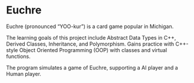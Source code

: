 # Euchre
Euchre (pronounced “YOO-kur”) is a card game popular in Michigan.

The learning goals of this project include Abstract Data Types in C++, Derived Classes, Inheritance, and Polymorphism. Gains practice with C++-style Object Oriented Programming (OOP) with classes and virtual functions.

The program simulates a game of Euchre, supporting a AI player and a Human player.
